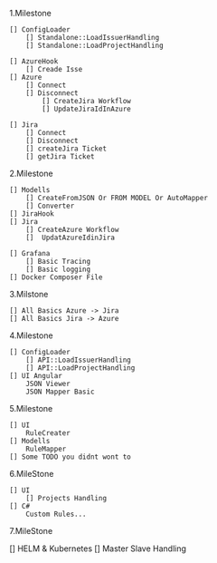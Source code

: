   1.Milestone
   
	[] ConfigLoader
		[] Standalone::LoadIssuerHandling
		[] Standalone::LoadProjectHandling

	[] AzureHook
		[] Creade Isse 	
	[] Azure 
		[] Connect
		[] Disconnect
			[] CreateJira Workflow 
			[] UpdateJiraIdInAzure

	[] Jira
		[] Connect
		[] Disconnect
		[] createJira Ticket
		[] getJira Ticket



2.Milestone



	[] Modells
		[] CreateFromJSON Or FROM MODEL Or AutoMapper
		[] Converter
	[] JiraHook
	[] Jira
		[] CreateAzure Workflow
		[]  UpdatAzureIdinJira
	
	[] Grafana 
		[] Basic Tracing
		[] Basic logging
	[] Docker Composer File

3.Milstone

	[] All Basics Azure -> Jira
	[] All Basics Jira -> Azure

4.Milestone

	[] ConfigLoader
		[] API::LoadIssuerHandling
		[] API::LoadProjectHandling
	[] UI Angular
		JSON Viewer
		JSON Mapper Basic

5.Milestone

	[] UI
		RuleCreater
	[] Modells
		RuleMapper
	[] Some TODO you didnt wont to

6.MileStone
	
	[] UI
		[] Projects Handling
	[] C# 
		Custom Rules...
7.MileStone

   [] HELM & Kubernetes
   [] Master Slave Handling

